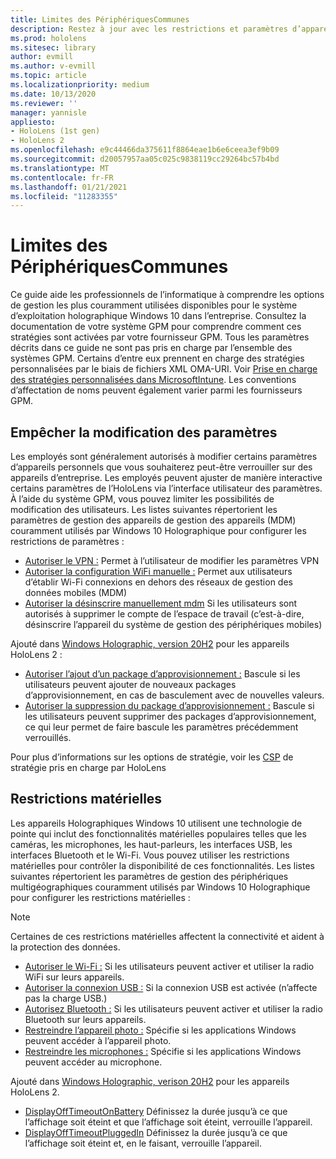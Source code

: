 ```yaml
---
title: Limites des PériphériquesCommunes
description: Restez à jour avec les restrictions et paramètres d’appareil courants pour l’appareil HoloLens de réalité mixte.
ms.prod: hololens
ms.sitesec: library
author: evmill
ms.author: v-evmill
ms.topic: article
ms.localizationpriority: medium
ms.date: 10/13/2020
ms.reviewer: ''
manager: yannisle
appliesto:
- HoloLens (1st gen)
- HoloLens 2
ms.openlocfilehash: e9c44466da375611f8864eae1b6e6ceea3ef9b09
ms.sourcegitcommit: d20057957aa05c025c9838119cc29264bc57b4bd
ms.translationtype: MT
ms.contentlocale: fr-FR
ms.lasthandoff: 01/21/2021
ms.locfileid: "11283355"
---
```

# Limites des PériphériquesCommunes 

Ce guide aide les professionnels de l’informatique à comprendre les options de gestion les plus couramment utilisées disponibles pour le système d’exploitation holographique Windows 10 dans l’entreprise. Consultez la documentation de votre système GPM pour comprendre comment ces stratégies sont activées par votre fournisseur GPM. Tous les paramètres décrits dans ce guide ne sont pas pris en charge par l’ensemble des systèmes GPM. Certains d’entre eux prennent en charge des stratégies personnalisées par le biais de fichiers XML OMA-URI. Voir [Prise en charge des stratégies personnalisées dans MicrosoftIntune](https://docs.microsoft.com/mem/intune/configuration/custom-settings-windows-10). Les conventions d’affectation de noms peuvent également varier parmi les fournisseurs GPM.

## Empêcher la modification des paramètres
Les employés sont généralement autorisés à modifier certains paramètres d’appareils personnels que vous souhaiterez peut-être verrouiller sur des appareils d’entreprise. Les employés peuvent ajuster de manière interactive certains paramètres de l’HoloLens via l’interface utilisateur des paramètres. À l’aide du système GPM, vous pouvez limiter les possibilités de modification des utilisateurs. Les listes suivantes répertorient les paramètres de gestion des appareils de gestion des appareils (MDM) couramment utilisés par Windows 10 Holographique pour configurer les restrictions de paramètres :
-   [Autoriser le VPN :](https://docs.microsoft.com/windows/client-management/mdm/policy-csp-settings#settings-allowvpn) Permet à l’utilisateur de modifier les paramètres VPN
-   [Autoriser la configuration WiFi manuelle :](https://docs.microsoft.com/windows/client-management/mdm/policy-csp-wifi#wifi-allowmanualwificonfiguration) Permet aux utilisateurs d’établir Wi-Fi connexions en dehors des réseaux de gestion des données mobiles (MDM)
-   [Autoriser la désinscrire manuellement mdm](https://docs.microsoft.com/windows/client-management/mdm/policy-csp-experience#experience-allowmanualmdmunenrollment) Si les utilisateurs sont autorisés à supprimer le compte de l’espace de travail (c’est-à-dire, désinscrire l’appareil du système de gestion des périphériques mobiles)

Ajouté dans [Windows Holographic, version 20H2](hololens-release-notes.md#windows-holographic-version-20h2) pour les appareils HoloLens 2 :
- [Autoriser l’ajout d’un package d’approvisionnement :](https://docs.microsoft.com/windows/client-management/mdm/policy-csp-security#security-allowaddprovisioningpackage) Bascule si les utilisateurs peuvent ajouter de nouveaux packages d’approvisionnement, en cas de basculement avec de nouvelles valeurs.
- [Autoriser la suppression du package d’approvisionnement :](https://docs.microsoft.com/windows/client-management/mdm/policy-csp-security#security-allowremoveprovisioningpackage) Bascule si les utilisateurs peuvent supprimer des packages d’approvisionnement, ce qui leur permet de faire bascule les paramètres précédemment verrouillés.

Pour plus d’informations sur les options de stratégie, voir les [CSP](https://docs.microsoft.com/windows/client-management/mdm/policy-csps-supported-by-hololens2) de stratégie pris en charge par HoloLens

## Restrictions matérielles
Les appareils Holographiques Windows 10 utilisent une technologie de pointe qui inclut des fonctionnalités matérielles populaires telles que les caméras, les microphones, les haut-parleurs, les interfaces USB, les interfaces Bluetooth et le Wi-Fi. Vous pouvez utiliser les restrictions matérielles pour contrôler la disponibilité de ces fonctionnalités.
Les listes suivantes répertorient les paramètres de gestion des périphériques multigéographiques couramment utilisés par Windows 10 Holographique pour configurer les restrictions matérielles :

> [!NOTE]
> Certaines de ces restrictions matérielles affectent la connectivité et aident à la protection des données.

-   [Autoriser le Wi-Fi :](https://docs.microsoft.com/windows/client-management/mdm/policy-csp-wifi#wifi-allowwifi) Si les utilisateurs peuvent activer et utiliser la radio WiFi sur leurs appareils.
-   [Autoriser la connexion USB :](https://docs.microsoft.com/windows/client-management/mdm/policy-csp-connectivity#connectivity-allowusbconnection) Si la connexion USB est activée (n’affecte pas la charge USB.)
-   [Autorisez Bluetooth :](https://docs.microsoft.com/windows/client-management/mdm/policy-csp-connectivity#connectivity-allowbluetooth) Si les utilisateurs peuvent activer et utiliser la radio Bluetooth sur leurs appareils.
-   [Restreindre l’appareil photo :](https://docs.microsoft.com/windows/client-management/mdm/policy-csp-privacy#privacy-letappsaccesscamera) Spécifie si les applications Windows peuvent accéder à l’appareil photo.
-   [Restreindre les microphones :](https://docs.microsoft.com/windows/client-management/mdm/policy-csp-privacy#privacy-letappsaccessmicrophone) Spécifie si les applications Windows peuvent accéder au microphone.

Ajouté dans [Windows Holographic, verison 20H2](hololens-release-notes.md#windows-holographic-version-20h2) pour les appareils HoloLens 2. 
- [DisplayOffTimeoutOnBattery](https://docs.microsoft.com/windows/client-management/mdm/policy-csp-power#power-displayofftimeoutonbattery) Définissez la durée jusqu’à ce que l’affichage soit éteint et que l’affichage soit éteint, verrouille l’appareil. 
- [DisplayOffTimeoutPluggedIn](https://docs.microsoft.com/windows/client-management/mdm/policy-csp-power#power-displayofftimeoutpluggedin) Définissez la durée jusqu’à ce que l’affichage soit éteint et, en le faisant, verrouille l’appareil. 
